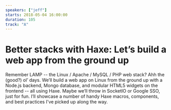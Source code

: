 ```yaml
---
speakers: ["jeff"]
starts: 2018-05-04 16:00:00
duration: 105
track: "A"
---
```


# Better stacks with Haxe: Let’s build a web app from the ground up

Remember LAMP -- the Linux / Apache / MySQL / PHP web stack? Ahh the (good?) ol’ days. We’ll build a web app on Linux from the ground up with a Node.js backend, Mongo database, and modular HTML5 widgets on the frontend -- all using Haxe. Maybe we’ll throw in SocketIO or Google SSO, just for fun. I’ll showcase a number of handy Haxe macros, components, and best practices I've picked up along the way. 